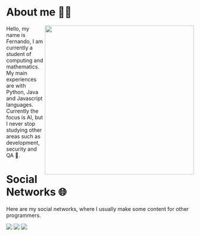 

<div>

# About me 👨‍💻

<img src="https://raw.githubusercontent.com/gist/patevs/b007a0e98fb216438d4cbf559fac4166/raw/88f20c9d749d756be63f22b09f3c4ac570bc5101/programming.gif" align="right" max-width="400px" width="400px">

<div align="left">
    Hello, my name is Fernando, I am currently a student of computing and mathematics. My main experiences are with Python, Java and Javascript languages.
    Currently the focus is AI, but I never stop studying other areas such as development, security and QA 🚀. 
</div>

</div>

# Social Networks 🌐
Here are my social networks, where I usually make some content for other programmers.

<p>
  <a href="#" alt="Gmail">
  <img src="https://img.shields.io/badge/-Gmail-FF0000?style=flat-square&labelColor=FF0000&logo=gmail&logoColor=white&link=LINK-DO-SEU-EMAIL" /></a>

  <a href="https://www.linkedin.com/in/nandxla/" alt="Linkedin">
  <img src="https://img.shields.io/badge/-Linkedin-0e76a8?style=flat-square&logo=Linkedin&logoColor=white&link=LINK-DO-SEU-LINKEDIN" /></a>

  <a href="#" alt="Instagram">
  <img src="https://img.shields.io/badge/-Instagram-DF0174?style=flat-square&labelColor=DF0174&logo=instagram&logoColor=white&link=LINK-DO-SEU-INSTAGRAM"/></a>
</p>  
